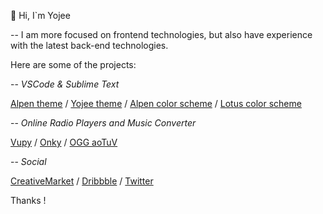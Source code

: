 
👋 Hi, I`m Yojee    

-- I am more focused on frontend technologies, but also have experience with the latest back-end technologies. 

Here are some of the projects:

-- *VSCode & Sublime Text*   

[Alpen theme](https://marketplace.visualstudio.com/items?itemName=Yoko-Luxelego.alpen) / 
[Yojee theme](https://marketplace.visualstudio.com/items?itemName=Yoko-Luxelego.yojee) / 
[Alpen color scheme](https://packagecontrol.io/packages/Alpen%20Color%20Scheme) / 
[Lotus color scheme](https://packagecontrol.io/packages/Lotus%20Color%20Scheme)

-- *Online Radio Players and Music Converter*   

[Vupy](https://github.com/yojeero/sono) / [Onky](https://github.com/yojeero/onky) / [OGG aoTuV](https://github.com/yojeero/OGG-converter)

-- *Social*   

[CreativeMarket](https://creativemarket.com/yojeero/) / [Dribbble](https://dribbble.com/yojeero/) / [Twitter](https://twitter.com/yojeero)

Thanks ! 
